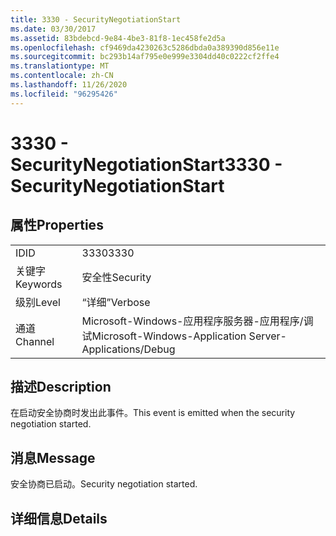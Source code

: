 ```yaml
---
title: 3330 - SecurityNegotiationStart
ms.date: 03/30/2017
ms.assetid: 83bdebcd-9e84-4be3-81f8-1ec458fe2d5a
ms.openlocfilehash: cf9469da4230263c5286dbda0a389390d856e11e
ms.sourcegitcommit: bc293b14af795e0e999e3304dd40c0222cf2ffe4
ms.translationtype: MT
ms.contentlocale: zh-CN
ms.lasthandoff: 11/26/2020
ms.locfileid: "96295426"
---
```

# <a name="3330---securitynegotiationstart"></a><span data-ttu-id="658b6-102">3330 - SecurityNegotiationStart</span><span class="sxs-lookup"><span data-stu-id="658b6-102">3330 - SecurityNegotiationStart</span></span>

## <a name="properties"></a><span data-ttu-id="658b6-103">属性</span><span class="sxs-lookup"><span data-stu-id="658b6-103">Properties</span></span>  
  
|||  
|-|-|  
|<span data-ttu-id="658b6-104">ID</span><span class="sxs-lookup"><span data-stu-id="658b6-104">ID</span></span>|<span data-ttu-id="658b6-105">3330</span><span class="sxs-lookup"><span data-stu-id="658b6-105">3330</span></span>|  
|<span data-ttu-id="658b6-106">关键字</span><span class="sxs-lookup"><span data-stu-id="658b6-106">Keywords</span></span>|<span data-ttu-id="658b6-107">安全性</span><span class="sxs-lookup"><span data-stu-id="658b6-107">Security</span></span>|  
|<span data-ttu-id="658b6-108">级别</span><span class="sxs-lookup"><span data-stu-id="658b6-108">Level</span></span>|<span data-ttu-id="658b6-109">“详细”</span><span class="sxs-lookup"><span data-stu-id="658b6-109">Verbose</span></span>|  
|<span data-ttu-id="658b6-110">通道</span><span class="sxs-lookup"><span data-stu-id="658b6-110">Channel</span></span>|<span data-ttu-id="658b6-111">Microsoft-Windows-应用程序服务器-应用程序/调试</span><span class="sxs-lookup"><span data-stu-id="658b6-111">Microsoft-Windows-Application Server-Applications/Debug</span></span>|  
  
## <a name="description"></a><span data-ttu-id="658b6-112">描述</span><span class="sxs-lookup"><span data-stu-id="658b6-112">Description</span></span>  

 <span data-ttu-id="658b6-113">在启动安全协商时发出此事件。</span><span class="sxs-lookup"><span data-stu-id="658b6-113">This event is emitted when the security negotiation started.</span></span>  
  
## <a name="message"></a><span data-ttu-id="658b6-114">消息</span><span class="sxs-lookup"><span data-stu-id="658b6-114">Message</span></span>  

 <span data-ttu-id="658b6-115">安全协商已启动。</span><span class="sxs-lookup"><span data-stu-id="658b6-115">Security negotiation started.</span></span>  
  
## <a name="details"></a><span data-ttu-id="658b6-116">详细信息</span><span class="sxs-lookup"><span data-stu-id="658b6-116">Details</span></span>
